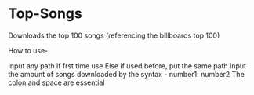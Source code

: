 # Top-Songs
Downloads the top 100 songs (referencing the billboards top 100)

How to use-

  Input any path if frst time use
  Else if used before, put the same path
  Input the amount of songs downloaded by the syntax - number1: number2
  The colon and space are essential
  
